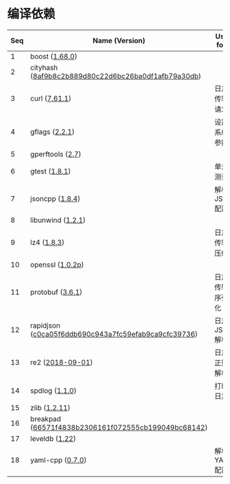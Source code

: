 # 编译依赖



| **Seq** | **Name (Version)**                                                                                                                         | **Used for...** |
| ------- | ------------------------------------------------------------------------------------------------------------------------------------------ | --------------- |
| 1       | boost ([1.68.0](https://www.boost.org/users/history/version\_1\_68\_0.html))                                                               |                 |
| 2       | cityhash ([8af9b8c2b889d80c22d6bc26ba0df1afb79a30db](https://github.com/google/cityhash/tree/8af9b8c2b889d80c22d6bc26ba0df1afb79a30db))    |                 |
| 3       | curl ([7.61.1](https://curl.se/download/))                                                                                                 | 日志传输请求          |
| 4       | gflags ([2.2.1](https://github.com/gflags/gflags/releases/tag/v2.2.1))                                                                     | 设置系统参数          |
| 5       | gperftools ([2.7](https://github.com/gperftools/gperftools/releases/tag/gperftools-2.7))                                                   |                 |
| 6       | gtest ([1.8.1](https://github.com/google/googletest/releases/tag/release-1.8.1))                                                           | 单元测试            |
| 7       | jsoncpp ([1.8.4](https://github.com/open-source-parsers/jsoncpp/releases/tag/1.8.4))                                                       | 解析JSON配置        |
| 8       | libunwind ([1.2.1](https://github.com/libunwind/libunwind/releases/tag/v1.2.1))                                                            |                 |
| 9       | lz4 ([1.8.3](https://github.com/lz4/lz4/releases/tag/v1.8.3))                                                                              | 日志传输压缩          |
| 10      | openssl ([1.0.2p](https://www.openssl.org/source/old/1.0.2/))                                                                              |                 |
| 11      | protobuf ([3.6.1](https://github.com/protocolbuffers/protobuf/releases/tag/v3.6.1))                                                        | 日志传输序列化         |
| 12      | rapidjson ([c0ca05f6ddb690c943a7fc59efab9ca9cfc39736](https://github.com/Tencent/rapidjson/tree/c0ca05f6ddb690c943a7fc59efab9ca9cfc39736)) | 日志JSON解析        |
| 13      | re2 ([2018-09-01](https://github.com/google/re2/releases/tag/2018-09-01))                                                                  | 日志正则解析          |
| 14      | spdlog ([1.1.0](https://github.com/gabime/spdlog/releases/tag/v1.1.0))                                                                     | 打印日志            |
| 15      | zlib ([1.2.11](https://github.com/madler/zlib/releases/tag/v1.2.11))                                                                       |                 |
| 16      | breakpad ([66571f4838b2306161f072555cb199049bc68142](https://github.com/google/breakpad/tree/66571f4838b2306161f072555cb199049bc68142))    |                 |
| 17      | leveldb ([1.22](https://github.com/google/leveldb/releases/tag/1.22))                                                                      |                 |
| 18      | yaml-cpp ([0.7.0](https://github.com/jbeder/yaml-cpp/releases/tag/yaml-cpp-0.7.0))                                                         | 解析YAML配置        |
